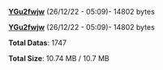 [**YGu2fwjw**](/data/YGu2fwjw.txt) (26/12/22 - 05:09)- 14802 bytes

[**YGu2fwjw**](/data/YGu2fwjw.txt) (26/12/22 - 05:09)- 14802 bytes

**Total Datas**: 1747

**Total Size**: 10.74 MB / 10.7 MB